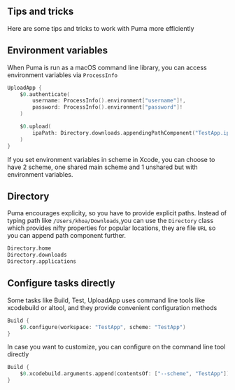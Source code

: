 ## Tips and tricks

Here are some tips and tricks to work with Puma more efficiently

## Environment variables

When Puma is run as a macOS command line library, you can access environment variables via `ProcessInfo`

```swift
UploadApp {
    $0.authenticate(
        username: ProcessInfo().environment["username"]!,
        password: ProcessInfo().environment["password"]!
    )

    $0.upload(
        ipaPath: Directory.downloads.appendingPathComponent("TestApp.ipa").path
    )
}
```

If you set environment variables in scheme in Xcode, you can choose to have 2 scheme, one shared main scheme and 1 unshared but with environment variables.

## Directory

Puma encourages explicity, so you have to provide explicit paths. Instead of typing path like `/Users/khoa/Downloads`,you can use the `Directory` class which provides nifty properties for popular locations, they are file `URL` so you can append path component further.

```swift
Directory.home
Directory.downloads
Directory.applications
```

## Configure tasks directly

Some tasks like Build, Test, UploadApp uses command line tools like xcodebuild or altool, and they provide convenient configuration methods

```swift
Build {
    $0.configure(workspace: "TestApp", scheme: "TestApp")
}
```

In case you want to customize, you can configure on the command line tool directly

```swift
Build {
    $0.xcodebuild.arguments.append(contentsOf: ["--scheme", "TestApp"])
}
```
